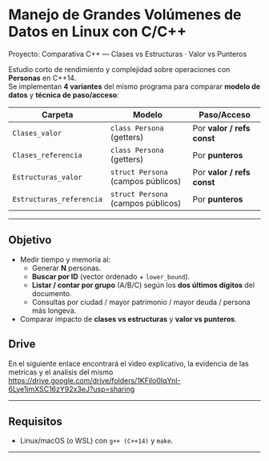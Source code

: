 # Manejo de Grandes Volúmenes de Datos en Linux con C/C++
Proyecto: Comparativa C++ — Clases vs Estructuras · Valor vs Punteros

Estudio corto de rendimiento y complejidad sobre operaciones con **Personas** en C++14.  
Se implementan **4 variantes** del mismo programa para comparar **modelo de datos** y **técnica de paso/acceso**:

| Carpeta | Modelo | Paso/Acceso |
|---|---|---|
| `Clases_valor` | `class Persona` (getters) | Por **valor / refs const** |
| `Clases_referencia` | `class Persona` (getters) | Por **punteros** |
| `Estructuras_valor` | `struct Persona` (campos públicos) | Por **valor / refs const** |
| `Estructuras_referencia` | `struct Persona` (campos públicos) | Por **punteros** |

---

## Objetivo
- Medir tiempo y memoria al:
  - Generar **N** personas.
  - **Buscar por ID** (vector ordenado + `lower_bound`).
  - **Listar / contar por grupo** (A/B/C) según los **dos últimos dígitos** del documento.
  - Consultas por ciudad / mayor patrimonio / mayor deuda / persona más longeva.
- Comparar impacto de **clases vs estructuras** y **valor vs punteros**.

## Drive
En el siguiente enlace encontrará el video explicativo, la evidencia de las metricas y el analisis del mismo
https://drive.google.com/drive/folders/1KFjlo0IqYnI-6Lye1jmXSC16zY92x3eJ?usp=sharing

---
## Requisitos
- Linux/macOS (o WSL) con `g++ (C++14)` y `make`.

---


